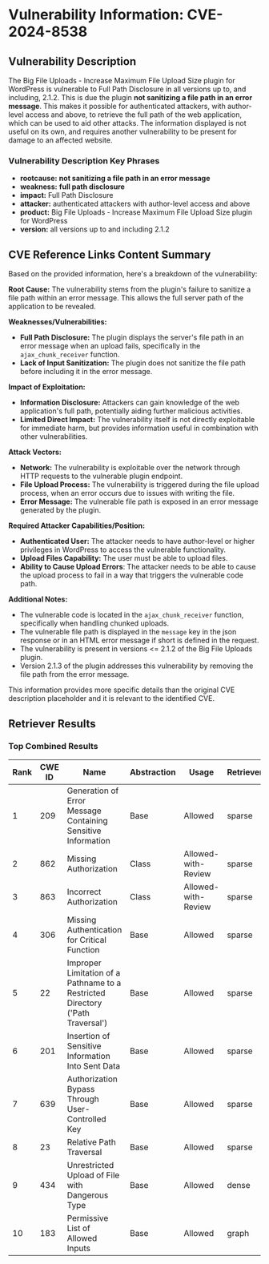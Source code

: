 # Vulnerability Information: CVE-2024-8538

## Vulnerability Description
The Big File Uploads - Increase Maximum File Upload Size plugin for WordPress is vulnerable to Full Path Disclosure in all versions up to, and including, 2.1.2. This is due the plugin **not sanitizing a file path in an error message**. This makes it possible for authenticated attackers, with author-level access and above, to retrieve the full path of the web application, which can be used to aid other attacks. The information displayed is not useful on its own, and requires another vulnerability to be present for damage to an affected website.

### Vulnerability Description Key Phrases
- **rootcause:** **not sanitizing a file path in an error message**
- **weakness:** **full path disclosure**
- **impact:** Full Path Disclosure
- **attacker:** authenticated attackers with author-level access and above
- **product:** Big File Uploads - Increase Maximum File Upload Size plugin for WordPress
- **version:** all versions up to and including 2.1.2

## CVE Reference Links Content Summary
Based on the provided information, here's a breakdown of the vulnerability:

**Root Cause:**
The vulnerability stems from the plugin's failure to sanitize a file path within an error message. This allows the full server path of the application to be revealed.

**Weaknesses/Vulnerabilities:**
* **Full Path Disclosure:** The plugin displays the server's file path in an error message when an upload fails, specifically in the `ajax_chunk_receiver` function.
* **Lack of Input Sanitization:** The plugin does not sanitize the file path before including it in the error message.

**Impact of Exploitation:**
* **Information Disclosure:** Attackers can gain knowledge of the web application's full path, potentially aiding further malicious activities.
* **Limited Direct Impact:** The vulnerability itself is not directly exploitable for immediate harm, but provides information useful in combination with other vulnerabilities.

**Attack Vectors:**
* **Network:** The vulnerability is exploitable over the network through HTTP requests to the vulnerable plugin endpoint.
* **File Upload Process:** The vulnerability is triggered during the file upload process, when an error occurs due to issues with writing the file.
* **Error Message:** The vulnerable file path is exposed in an error message generated by the plugin.

**Required Attacker Capabilities/Position:**
* **Authenticated User:** The attacker needs to have author-level or higher privileges in WordPress to access the vulnerable functionality.
* **Upload Files Capability:** The user must be able to upload files.
* **Ability to Cause Upload Errors**: The attacker needs to be able to cause the upload process to fail in a way that triggers the vulnerable code path.

**Additional Notes:**

*   The vulnerable code is located in the `ajax_chunk_receiver` function, specifically when handling chunked uploads.
*   The vulnerable file path is displayed in the `message` key in the json response or in an HTML error message if short is defined in the request.
*   The vulnerability is present in versions <= 2.1.2 of the Big File Uploads plugin.
*   Version 2.1.3 of the plugin addresses this vulnerability by removing the file path from the error message.

This information provides more specific details than the original CVE description placeholder and it is relevant to the identified CVE.

## Retriever Results

### Top Combined Results

| Rank | CWE ID | Name | Abstraction | Usage  | Retrievers | Individual Scores |
|------|--------|------|-------------|-------|------------|-------------------|
| 1 | 209 | Generation of Error Message Containing Sensitive Information | Base | Allowed | sparse | 0.627 |
| 2 | 862 | Missing Authorization | Class | Allowed-with-Review | sparse | 0.614 |
| 3 | 863 | Incorrect Authorization | Class | Allowed-with-Review | sparse | 0.608 |
| 4 | 306 | Missing Authentication for Critical Function | Base | Allowed | sparse | 0.606 |
| 5 | 22 | Improper Limitation of a Pathname to a Restricted Directory ('Path Traversal') | Base | Allowed | sparse | 0.604 |
| 6 | 201 | Insertion of Sensitive Information Into Sent Data | Base | Allowed | sparse | 0.601 |
| 7 | 639 | Authorization Bypass Through User-Controlled Key | Base | Allowed | sparse | 0.600 |
| 8 | 23 | Relative Path Traversal | Base | Allowed | sparse | 0.599 |
| 9 | 434 | Unrestricted Upload of File with Dangerous Type | Base | Allowed | dense | 0.602 |
| 10 | 183 | Permissive List of Allowed Inputs | Base | Allowed | graph | 0.002 |

